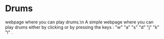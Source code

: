 # Drums
webpage where you can play drums.\n
A simple webpage where you can play drums either by clicking or by pressing the keys : "w" "a" "s" "d" "j" "k" "l" .
